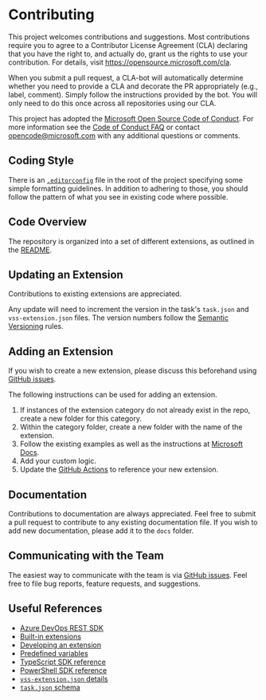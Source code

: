# Contributing

This project welcomes contributions and suggestions. Most contributions require
you to agree to a Contributor License Agreement (CLA) declaring that you have
the right to, and actually do, grant us the rights to use your contribution. For
details, visit <https://opensource.microsoft.com/cla>.

When you submit a pull request, a CLA-bot will automatically determine whether
you need to provide a CLA and decorate the PR appropriately (e.g., label,
comment). Simply follow the instructions provided by the bot. You will only need
to do this once across all repositories using our CLA.

This project has adopted the
[Microsoft Open Source Code of Conduct](https://opensource.microsoft.com/codeofconduct/).
For more information see the
[Code of Conduct FAQ](https://opensource.microsoft.com/codeofconduct/faq/) or
contact [opencode@microsoft.com](mailto:opencode@microsoft.com) with any
additional questions or comments.

## Coding Style

There is an [`.editorconfig`](../.editorconfig) file in the root of the project
specifying some simple formatting guidelines. In addition to adhering to those,
you should follow the pattern of what you see in existing code where possible.

## Code Overview

The repository is organized into a set of different extensions, as outlined in
the [README](../README.md).

## Updating an Extension

Contributions to existing extensions are appreciated.

Any update will need to increment the version in the task's `task.json` and
`vss-extension.json` files. The version numbers follow the
[Semantic Versioning](https://semver.org/) rules.

## Adding an Extension

If you wish to create a new extension, please discuss this beforehand using
[GitHub issues](https://github.com/microsoft/PR-Metrics/issues).

The following instructions can be used for adding an extension.

1. If instances of the extension category do not already exist in the repo,
   create a new folder for this category.
1. Within the category folder, create a new folder with the name of the extension.
1. Follow the existing examples as well as the instructions at
   [Microsoft Docs](https://docs.microsoft.com/azure/devops/extend/develop/add-build-task).
1. Add your custom logic.
1. Update the
   [GitHub Actions](https://github.com/microsoft/PR-Metrics/tree/main/.github/workflows)
   to reference your new extension.

## Documentation

Contributions to documentation are always appreciated. Feel free to submit a
pull request to contribute to any existing documentation file. If you wish to
add new documentation, please add it to the `docs` folder.

## Communicating with the Team

The easiest way to communicate with the team is via
[GitHub issues](https://github.com/microsoft/PR-Metrics/issues).
Feel free to file bug reports, feature requests, and suggestions.

## Useful References

- [Azure DevOps REST SDK](https://docs.microsoft.com/rest/api/azure/devops)
- [Built-in extensions](https://github.com/microsoft/azure-pipelines-tasks/tree/master/Tasks)
- [Developing an extension](https://docs.microsoft.com/azure/devops/extend/get-started/node)
- [Predefined variables](https://docs.microsoft.com/azure/devops/pipelines/build/variables)
- [TypeScript SDK reference](https://github.com/microsoft/azure-pipelines-task-lib/blob/master/node/README.md)
- [PowerShell SDK reference](https://github.com/microsoft/azure-pipelines-task-lib/blob/master/powershell/Docs/README.md)
- [`vss-extension.json` details](https://docs.microsoft.com/azure/devops/extend/develop/manifest)
- [`task.json` schema](https://github.com/microsoft/azure-pipelines-task-lib/blob/master/tasks.schema.json)
